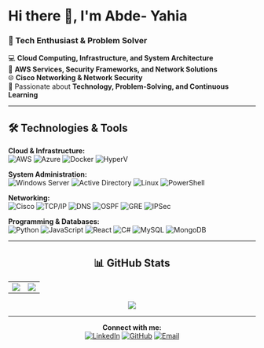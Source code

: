# Hi there 👋, I'm Abde- Yahia

### 🌟 Tech Enthusiast & Problem Solver

💻  **Cloud Computing, Infrastructure, and System Architecture**  
🔐  **AWS Services, Security Frameworks, and Network Solutions**  
🌐  **Cisco Networking & Network Security**  
🚀 Passionate about **Technology, Problem-Solving, and Continuous Learning**

---

## 🛠️ **Technologies & Tools**

**Cloud & Infrastructure:**  
![AWS](https://img.shields.io/badge/-AWS-FF9900?style=flat-square&logo=amazon-aws&logoColor=white)
![Azure](https://img.shields.io/badge/-Azure-0089D6?style=flat-square&logo=microsoft-azure&logoColor=white)
![Docker](https://img.shields.io/badge/-Docker-2496ED?style=flat-square&logo=docker&logoColor=white)
![HyperV](https://img.shields.io/badge/-HyperV-0089D6?style=flat-square&logo=windows&logoColor=white)

**System Administration:**  
![Windows Server](https://img.shields.io/badge/-Windows%20Server-0078D6?style=flat-square&logo=windows&logoColor=white)
![Active Directory](https://img.shields.io/badge/-Active%20Directory-0078D6?style=flat-square&logo=microsoft&logoColor=white)
![Linux](https://img.shields.io/badge/-Linux-FCC624?style=flat-square&logo=linux&logoColor=black)
![PowerShell](https://img.shields.io/badge/-PowerShell-5391FE?style=flat-square&logo=powershell&logoColor=white)

**Networking:**  
![Cisco](https://img.shields.io/badge/-Cisco-1BA0D7?style=flat-square&logo=cisco&logoColor=white)
![TCP/IP](https://img.shields.io/badge/-TCP%2FIP-000000?style=flat-square&logo=internet-archive&logoColor=white)
![DNS](https://img.shields.io/badge/-DNS-0078D6?style=flat-square&logo=cloudflare&logoColor=white)
![OSPF](https://img.shields.io/badge/-OSPF-FF6F00?style=flat-square&logo=router&logoColor=white)
![GRE](https://img.shields.io/badge/-GRE-4285F4?style=flat-square&logo=cisco&logoColor=white)
![IPSec](https://img.shields.io/badge/-IPSec-FF6B35?style=flat-square&logo=shield-alt&logoColor=white)

**Programming & Databases:**  
![Python](https://img.shields.io/badge/-Python-3776AB?style=flat-square&logo=python&logoColor=white)
![JavaScript](https://img.shields.io/badge/-JavaScript-F7DF1E?style=flat-square&logo=javascript&logoColor=black)
![React](https://img.shields.io/badge/-React-61DAFB?style=flat-square&logo=react&logoColor=black)
![C#](https://img.shields.io/badge/-C%23-239120?style=flat-square&logo=c-sharp&logoColor=white)
![MySQL](https://img.shields.io/badge/-MySQL-4479A1?style=flat-square&logo=mysql&logoColor=white)
![MongoDB](https://img.shields.io/badge/-MongoDB-47A248?style=flat-square&logo=mongodb&logoColor=white)

---

<div align="center">

## 📊 **GitHub Stats**

<table>
<tr>
<td width="50%">

<img src="https://github-readme-stats.vercel.app/api?username=yahiiiia&show_icons=true&theme=tokyonight&hide_border=true&title_color=A855F7&icon_color=A855F7&text_color=ffffff&bg_color=0D1117&hide=issues&custom_title=GitHub%20Stats" />

</td>
<td width="50%">

<img src="https://github-readme-stats.vercel.app/api/top-langs/?username=yahiiiia&layout=compact&theme=tokyonight&hide_border=true&title_color=A855F7&text_color=ffffff&bg_color=0D1117&langs_count=6&hide=html,css,c%23" />

</td>
</tr>
</table>

<img src="https://github-profile-trophy.vercel.app/?username=yahiiiia&theme=tokyonight&no-frame=true&row=1&column=6&margin-w=15&margin-h=15" />

---

**Connect with me:**  
[![LinkedIn](https://img.shields.io/badge/-LinkedIn-0077B5?style=flat-square&logo=linkedin&logoColor=white)](https://www.linkedin.com/in/abderrafia-yahia/)
[![GitHub](https://img.shields.io/badge/-GitHub-181717?style=flat-square&logo=github&logoColor=white)](https://github.com/yahiiiia)
[![Email](https://img.shields.io/badge/-Email-D14836?style=flat-square&logo=gmail&logoColor=white)](mailto:yahia@abderrafia.com)

</div>
